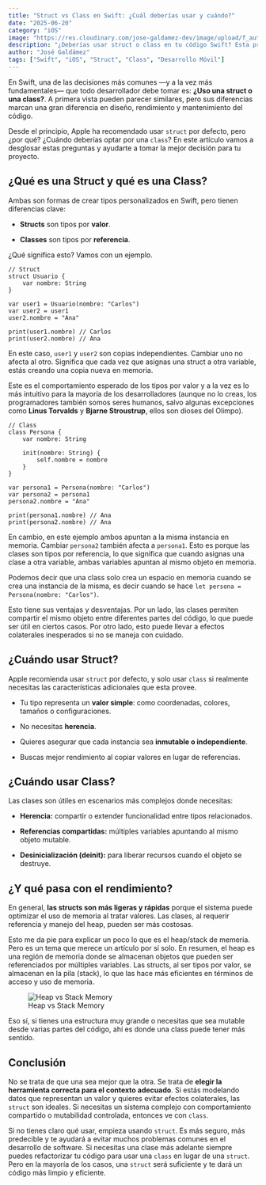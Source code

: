 ```yaml
---
title: "Struct vs Class en Swift: ¿Cuál deberías usar y cuándo?"
date: "2025-06-20"
category: "iOS"
image: "https://res.cloudinary.com/jose-galdamez-dev/image/upload/f_auto,q_auto/v1/PersonalPage/blog/ieomfkq9chxfm6firbwd"
description: "¿Deberías usar struct o class en tu código Swift? Esta pregunta puede parecer simple, pero la decisión correcta puede hacer tu código más seguro, rápido y fácil de mantener."
author: "José Galdámez"
tags: ["Swift", "iOS", "Struct", "Class", "Desarrollo Móvil"]
---
```


<p class='paragraph' markdown='1'>
En Swift, una de las decisiones más comunes —y a la vez más fundamentales— que todo desarrollador debe tomar es: <strong>¿Uso una struct o una class?</strong>. A primera vista pueden parecer similares, pero sus diferencias marcan una gran diferencia en diseño, rendimiento y mantenimiento del código.
</p>

<p class='paragraph' markdown='1'>
Desde el principio, Apple ha recomendado usar <code>struct</code> por defecto, pero ¿por qué? ¿Cuándo deberías optar por una <code>class</code>? En este artículo vamos a desglosar estas preguntas y ayudarte a tomar la mejor decisión para tu proyecto.
</p>

<h2 class="h2" markdown='1'>¿Qué es una Struct y qué es una Class?</h2>

<p class='paragraph' markdown='1'>
Ambas son formas de crear tipos personalizados en Swift, pero tienen diferencias clave:
</p>

<ul class='list-with-bullets'>
  <li>
    <p class='paragraph' markdown='1'><strong>Structs</strong> son tipos por <strong>valor</strong>.</p>
  </li>
  <li>
    <p class='paragraph' markdown='1'><strong>Classes</strong> son tipos por <strong>referencia</strong>.</p>
  </li>
</ul>

<p class='paragraph' markdown='1'>
¿Qué significa esto? Vamos con un ejemplo.
</p>

<pre><code>// Struct
struct Usuario {
    var nombre: String
}

var user1 = Usuario(nombre: "Carlos")
var user2 = user1
user2.nombre = "Ana"

print(user1.nombre) // Carlos
print(user2.nombre) // Ana
</code></pre>

<p class='paragraph' markdown='1'>
En este caso, <code>user1</code> y <code>user2</code> son copias independientes. Cambiar uno no afecta al otro. Significa que cada vez que asignas una struct a otra variable, estás creando una copia nueva en memoria.
</p>

<p class='paragraph' markdown='1'>
Este es el comportamiento esperado de los tipos por valor y a la vez es lo más intuitivo para la mayoría de los desarrolladores (aunque no lo creas, los programadores también somos seres humanos, salvo algunas excepciones como <strong>Linus Torvalds</strong> y <strong>Bjarne Stroustrup</strong>, ellos son dioses del Olimpo).
</p>

<pre><code>// Class
class Persona {
    var nombre: String

    init(nombre: String) {
        self.nombre = nombre
    }
}

var persona1 = Persona(nombre: "Carlos")
var persona2 = persona1
persona2.nombre = "Ana"

print(persona1.nombre) // Ana
print(persona2.nombre) // Ana
</code></pre>

<p class='paragraph' markdown='1'>
En cambio, en este ejemplo ambos apuntan a la misma instancia en memoria. Cambiar <code>persona2</code> también afecta a <code>persona1</code>. Esto es porque las clases son tipos por referencia, lo que significa que cuando asignas una clase a otra variable, ambas variables apuntan al mismo objeto en memoria.
</p>
<p class='paragraph' markdown='1'>
Podemos decir que una class solo crea un espacio en memoria cuando se crea una instancia de la misma, es decir cuando se hace <code>let persona = Persona(nombre: "Carlos")</code>.
</p>

<p class='paragraph' markdown='1'>
Esto tiene sus ventajas y desventajas. Por un lado, las clases permiten compartir el mismo objeto entre diferentes partes del código, lo que puede ser útil en ciertos casos. Por otro lado, esto puede llevar a efectos colaterales inesperados si no se maneja con cuidado.
</p>

<h2 class="h2" markdown='1'>¿Cuándo usar Struct?</h2>

<p class='paragraph' markdown='1'>
Apple recomienda usar <code>struct</code> por defecto, y solo usar <code>class</code> si realmente necesitas las características adicionales que esta provee.
</p>

<ul class='list-with-bullets'>
  <li>
    <p class='paragraph' markdown='1'>Tu tipo representa un <strong>valor simple</strong>: como coordenadas, colores, tamaños o configuraciones.</p>
  </li>
  <li>
    <p class='paragraph' markdown='1'>No necesitas <strong>herencia</strong>.</p>
  </li>
  <li>
    <p class='paragraph' markdown='1'>Quieres asegurar que cada instancia sea <strong>inmutable o independiente</strong>.</p>
  </li>
  <li>
    <p class='paragraph' markdown='1'>Buscas mejor rendimiento al copiar valores en lugar de referencias.</p>
  </li>
</ul>

<h2 class="h2" markdown='1'>¿Cuándo usar Class?</h2>

<p class='paragraph' markdown='1'>
Las clases son útiles en escenarios más complejos donde necesitas:
</p>

<ul class='list-with-bullets'>
  <li>
    <p class='paragraph' markdown='1'><strong>Herencia:</strong> compartir o extender funcionalidad entre tipos relacionados.</p>
  </li>
  <li>
    <p class='paragraph' markdown='1'><strong>Referencias compartidas:</strong> múltiples variables apuntando al mismo objeto mutable.</p>
  </li>
  <li>
    <p class='paragraph' markdown='1'><strong>Desinicialización (deinit):</strong> para liberar recursos cuando el objeto se destruye.</p>
  </li>
</ul>

<h2 class="h2" markdown='1'>¿Y qué pasa con el rendimiento?</h2>

<p class='paragraph' markdown='1'>
En general, <strong>las structs son más ligeras y rápidas</strong> porque el sistema puede optimizar el uso de memoria al tratar valores. Las clases, al requerir referencia y manejo del heap, pueden ser más costosas.
</p>

<p class='paragraph' markdown='1'>
Esto me da pie para explicar un poco lo que es el heap/stack de memeria. Pero es un tema que merece un artículo por sí solo. En resumen, el heap es una región de memoria donde se almacenan objetos que pueden ser referenciados por múltiples variables. Las structs, al ser tipos por valor, se almacenan en la pila (stack), lo que las hace más eficientes en términos de acceso y uso de memoria.
</p>
<figure>
<img class='image' src="https://content-media-cdn.codefinity.com/courses/8204075c-f832-4cb9-88b1-4e24e74ebdcb/stack+heap+java+new.png" alt="Heap vs Stack Memory" />
<figcaption>Heap vs Stack Memory</figcaption>
</figure>

<p class='paragraph' markdown='1'>
Eso sí, si tienes una estructura muy grande o necesitas que sea mutable desde varias partes del código, ahí es donde una class puede tener más sentido.
</p>

<h2 class="h2" markdown='1'>Conclusión</h2>

<p class='paragraph' markdown='1'>
No se trata de que una sea mejor que la otra. Se trata de <strong>elegir la herramienta correcta para el contexto adecuado</strong>. Si estás modelando datos que representan un valor y quieres evitar efectos colaterales, las <code>struct</code> son ideales. Si necesitas un sistema complejo con comportamiento compartido o mutabilidad controlada, entonces ve con <code>class</code>.
</p>

<p class='paragraph' markdown='1'>
Si no tienes claro qué usar, empieza usando <code>struct</code>. Es más seguro, más predecible y te ayudará a evitar muchos problemas comunes en el desarrollo de software. Si necesitas una clase más adelante siempre puedes refactorizar tu código para usar una <code>class</code> en lugar de una <code>struct</code>. Pero en la mayoría de los casos, una <code>struct</code> será suficiente y te dará un código más limpio y eficiente.
</p>

